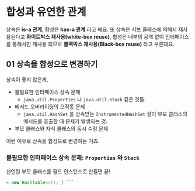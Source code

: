 # 합성과 유연한 관계
상속은 **is-a 관계**, 합성은 **has-a 관계** 라고 해요. 또 상속은 서브 클래스에 의해서 재사용된다고
**화이트박스 재사용(white-box reuse)**, 합성은 내부의 공개 없이 인터페이스를 통해서만 재사용 되므로 **블랙박스
재사용(Black-box reuse)** 라고 부른대요.

## 01 상속을 합성으로 변경하기
상속이 좋지 않은게,

- 불필요한 인터페이스 상속 문제
    - `java.util.Properties` 나 `java.util.Stack` 같은 것들.
- 메서드 오버라이딩의 오작동 문제
    - `java.util.HashSet` 을 상속받는 `InstrumentedHashSet` 같이 부모 클래스의 메서드를
        호출할 때 문제가 발생되는 것.
- 부모 클래스와 자식 클래스의 동시 수정 문제

이런 이유로 상속을 합성으로 변경하는 거죠.

### 불필요한 인터페이스 상속 문제: `Properties` 와 `Stack`
선언된 부모 클래스를 필드 인스턴스로 만들면 끝!

```java class Properties { private Hashtable<String, String> properties
= new Hashtable<>(); } ```
